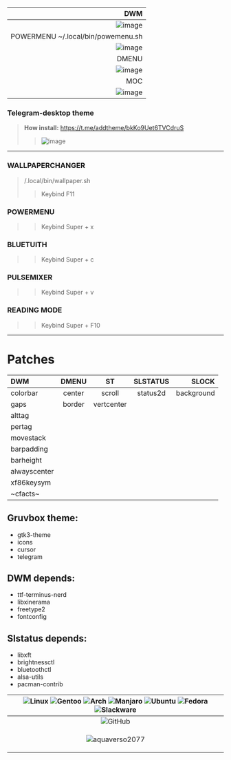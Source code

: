 |DWM|
|--:|
|![image](https://github.com/user-attachments/assets/97fcde08-8e7e-4415-b84d-2d34566fb552)|
|POWERMENU ~/.local/bin/powemenu.sh|
|![image](https://github.com/user-attachments/assets/99100127-1a87-45d2-8dc5-0dc7be2070b7)|
|DMENU|
|![image](https://github.com/user-attachments/assets/068556ca-993d-4949-8ec6-09320e10fbb7)|
|MOC|
|![image](https://github.com/user-attachments/assets/b19e8418-1497-4316-be96-4234ab0c3b5c)|

### Telegram-desktop theme
>**How install:**
https://t.me/addtheme/bkKo9Uet6TVCdruS
>>![image](https://github.com/user-attachments/assets/0034e1c3-da0a-495b-abb7-3769537d288c)
---
### WALLPAPERCHANGER
>/.local/bin/wallpaper.sh
>> Keybind F11
### POWERMENU
>> Keybind Super + x
### BLUETUITH
>> Keybind Super + c
### PULSEMIXER
>> Keybind Super + v
### READING MODE
>> Keybind Super + F10
---
# Patches
| DWM | DMENU | ST| SLSTATUS | SLOCK |
|:-- |:--:| :--:|  :--:| --:|
| colorbar | center    | scroll    | status2d | background |
| gaps | border | vertcenter |
| alttag | 
| pertag | 
| movestack |
| barpadding |
| barheight |
| alwayscenter |
| xf86keysym | 
| ~cfacts~ |
## Gruvbox theme:
+ gtk3-theme
+ icons
+ cursor
+ telegram

## DWM depends:
+ ttf-terminus-nerd
+ libxinerama
+ freetype2
+ fontconfig

## Slstatus depends:
+ libxft
+ brightnessctl
+ bluetoothctl
+ alsa-utils
+ pacman-contrib

| ![Linux](https://img.shields.io/badge/Linux-FCC624?style=for-the-badge&logo=linux&logoColor=black) ![Gentoo](https://img.shields.io/badge/Gentoo-54487A?style=for-the-badge&logo=gentoo&logoColor=white) ![Arch](https://img.shields.io/badge/Arch%20Linux-1793D1?logo=arch-linux&logoColor=fff&style=for-the-badge) ![Manjaro](https://img.shields.io/badge/Manjaro-35BF5C?style=for-the-badge&logo=Manjaro&logoColor=white) ![Ubuntu](https://img.shields.io/badge/Ubuntu-E95420?style=for-the-badge&logo=ubuntu&logoColor=white) ![Fedora](https://img.shields.io/badge/Fedora-294172?style=for-the-badge&logo=fedora&logoColor=white) ![Slackware](https://img.shields.io/badge/-Slackware-%231357BD?style=for-the-badge&logo=slackware&logoColor=white) |
|:--:|
| ![GitHub](https://img.shields.io/badge/github-%23121011.svg?style=for-the-badge&logo=github&logoColor=white) |
| <p align="center"> <img src="https://komarev.com/ghpvc/?username=aquaverso2077&label=Profile%20views&color=0e75b6&style=flat" alt="aquaverso2077" /> </p> |
